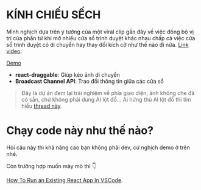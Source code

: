 # KÍNH CHIẾU SẾCH

Mình nghịch dựa trên ý tưởng của một viral clip gần đây về việc đồng bộ vị trí của phần tử khi mở nhiều cửa sổ trình duyệt khác nhau chấp cả việc cửa sổ trình duyệt có di chuyển hay thay đổi kích cỡ như thế nào đi nữa. [Link video](https://twitter.com/_nonfigurativ_).

[Demo](zennomi.github.io/Seg-Mirror/)

- **react-draggable**: Giúp kéo ảnh di chuyển
- **Broadcast Channel API**: Trao đổi thông tin giữa các cửa sổ

> Đây là dự án đem lại trải nghiệm về phía giao diện, ảnh không che đã có sẵn, chứ không phải dùng AI lột đồ... Ai hứng thú AI lột đồ thì tìm hiểu [thread này](https://mrdeepfakes.com/forums/threads/installing-stable-diffusion-webui-nudifying-inpainting-guide.11797/).


# Chạy code này như thế nào?

Hỏi câu này thì khả năng cao bạn không phải dev, cứ nghịch demo ở trên nhé.

Còn trường hợp muốn mày mò thì 👇

[How To Run an Existing React App In VSCode](https://www.youtube.com/watch?v=rUdOf63M_WA&ab_channel=GhostTogether).